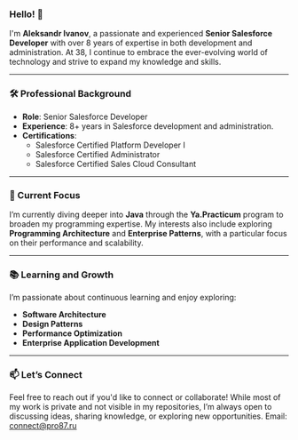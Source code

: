 ### Hello! 👋

I'm **Aleksandr Ivanov**, a passionate and experienced **Senior Salesforce Developer** with over 8 years of expertise in both development and administration. At 38, I continue to embrace the ever-evolving world of technology and strive to expand my knowledge and skills.

---

### 🛠️ Professional Background

- **Role**: Senior Salesforce Developer  
- **Experience**: 8+ years in Salesforce development and administration.  
- **Certifications**:  
  - Salesforce Certified Platform Developer I  
  - Salesforce Certified Administrator  
  - Salesforce Certified Sales Cloud Consultant  

---

### 🌱 Current Focus

I’m currently diving deeper into **Java** through the **Ya.Practicum** program to broaden my programming expertise. My interests also include exploring **Programming Architecture** and **Enterprise Patterns**, with a particular focus on their performance and scalability.

---

### 📚 Learning and Growth

I’m passionate about continuous learning and enjoy exploring:  
- **Software Architecture**  
- **Design Patterns**  
- **Performance Optimization**  
- **Enterprise Application Development**  

---

### 📫 Let’s Connect

Feel free to reach out if you'd like to connect or collaborate! While most of my work is private and not visible in my repositories, I’m always open to discussing ideas, sharing knowledge, or exploring new opportunities.
Email: connect@pro87.ru
